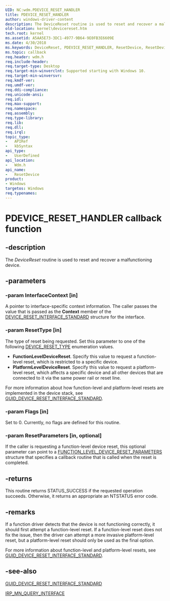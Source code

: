 ```yaml
---
UID: NC:wdm.PDEVICE_RESET_HANDLER
title: PDEVICE_RESET_HANDLER
author: windows-driver-content
description: The DeviceReset routine is used to reset and recover a malfunctioning device.
old-location: kernel\devicereset.htm
tech.root: kernel
ms.assetid: A5AA5E73-3DC1-4977-9B64-9E0FB3E6609E
ms.date: 4/30/2018
ms.keywords: DeviceReset, PDEVICE_RESET_HANDLER, ResetDevice, ResetDevice routine [Kernel-Mode Driver Architecture], kernel.devicereset, wdm/ResetDevice
ms.topic: callback
req.header: wdm.h
req.include-header: 
req.target-type: Desktop
req.target-min-winverclnt: Supported starting with Windows 10.
req.target-min-winversvr: 
req.kmdf-ver: 
req.umdf-ver: 
req.ddi-compliance: 
req.unicode-ansi: 
req.idl: 
req.max-support: 
req.namespace: 
req.assembly: 
req.type-library: 
req.lib: 
req.dll: 
req.irql: 
topic_type:
-	APIRef
-	kbSyntax
api_type:
-	UserDefined
api_location:
-	Wdm.h
api_name:
-	ResetDevice
product:
- Windows
targetos: Windows
req.typenames: 
---
```


# PDEVICE_RESET_HANDLER callback function


## -description


The <i>DeviceReset</i> routine is used to reset and recover a malfunctioning device.


## -parameters




### -param InterfaceContext [in]

A pointer to interface-specific context information. The caller passes the value that is passed as the <b>Context</b> member of the <a href="https://msdn.microsoft.com/library/windows/hardware/dn939397">DEVICE_RESET_INTERFACE_STANDARD</a> structure for the interface.


### -param ResetType [in]

The type of reset being  requested. Set this parameter to one of the following <a href="https://msdn.microsoft.com/library/windows/hardware/dn939400">DEVICE_RESET_TYPE</a> enumeration values.

<ul>
<li><b>FunctionLevelDeviceReset</b>. Specify this value to request a function-level reset, which is restricted to a specific device.</li>
<li><b>PlatformLevelDeviceReset</b>. Specify this value to request a platform-level reset, which affects a specific device and all other devices that are connected to it via the same power rail or reset line.</li>
</ul>
For more information about how function-level and platform-level resets are implemented in the device stack, see <a href="https://msdn.microsoft.com/library/windows/hardware/dn928420">GUID_DEVICE_RESET_INTERFACE_STANDARD</a>.


### -param Flags [in]

Set to 0. Currently, no flags are defined for this routine.


### -param ResetParameters [in, optional]

If the caller is requesting a  function-level device reset, this optional parameter can point to a <a href="https://msdn.microsoft.com/library/windows/hardware/dn939576">FUNCTION_LEVEL_DEVICE_RESET_PARAMETERS</a> structure that specifies a callback routine that is called when the reset is completed.


## -returns



This routine returns STATUS_SUCCESS if the requested operation succeeds. Otherwise, it returns an appropriate an NTSTATUS error code. 




## -remarks



If a function driver detects that the device is not functioning correctly, it should first attempt a function-level reset. If a function-level reset does not fix the issue, then the driver can attempt a more invasive platform-level reset, but a platform-level reset should only be used as the final option.

For more information about function-level and platform-level resets, see <a href="https://msdn.microsoft.com/library/windows/hardware/dn928420">GUID_DEVICE_RESET_INTERFACE_STANDARD</a>.




## -see-also




<a href="https://msdn.microsoft.com/library/windows/hardware/dn928420">GUID_DEVICE_RESET_INTERFACE_STANDARD</a>



<a href="https://msdn.microsoft.com/library/windows/hardware/ff551687">IRP_MN_QUERY_INTERFACE</a>
 

 

